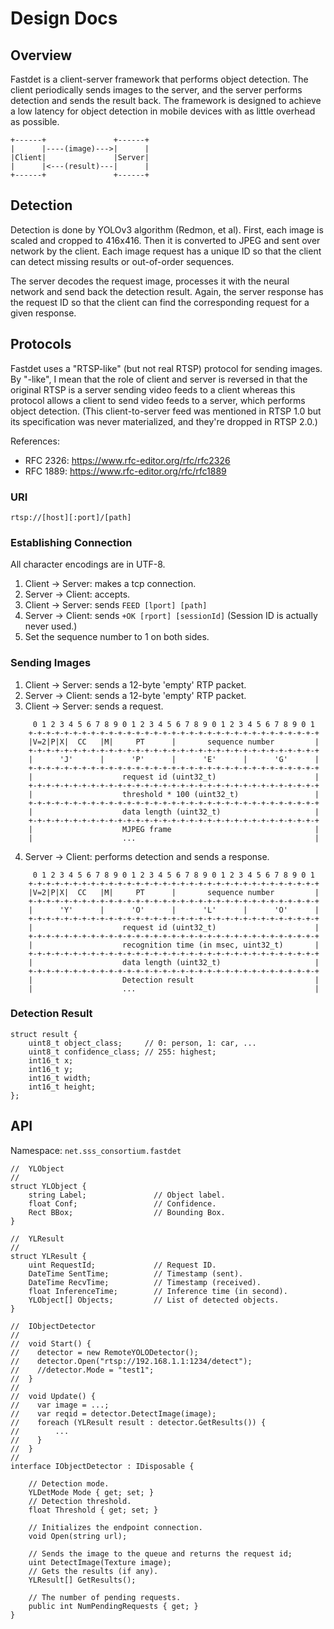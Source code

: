 # Design Docs

## Overview

Fastdet is a client-server framework that performs object
detection. The client periodically sends images to the server, and the
server performs detection and sends the result back. The framework is
designed to achieve a low latency for object detection in mobile
devices with as little overhead as possible.

    +------+               +------+
    |      |----(image)--->|      |
    |Client|               |Server|
    |      |<---(result)---|      |
    +------+               +------+


## Detection

Detection is done by YOLOv3 algorithm (Redmon, et al). First, each
image is scaled and cropped to 416x416. Then it is converted to JPEG
and sent over network by the client. Each image request has a unique
ID so that the client can detect missing results or out-of-order
sequences.

The server decodes the request image, processes it with the neural
network and send back the detection result. Again, the server response
has the request ID so that the client can find the corresponding
request for a given response.


## Protocols

Fastdet uses a "RTSP-like" (but not real RTSP) protocol for sending
images.  By "-like", I mean that the role of client and server is
reversed in that the original RTSP is a server sending video feeds to
a client whereas this protocol allows a client to send video feeds to
a server, which performs object detection. (This client-to-server feed
was mentioned in RTSP 1.0 but its specification was never
materialized, and they're dropped in RTSP 2.0.)

References:

 * RFC 2326: https://www.rfc-editor.org/rfc/rfc2326
 * RFC 1889: https://www.rfc-editor.org/rfc/rfc1889

### URI

  `rtsp://[host][:port]/[path]`

### Establishing Connection

  All character encodings are in UTF-8.

  1. Client -> Server: makes a tcp connection.
  2. Server -> Client: accepts.
  3. Client -> Server: sends `FEED [lport] [path]`
  4. Server -> Client: sends `+OK [rport] [sessionId]`
     (Session ID is actually never used.)
  5. Set the sequence number to 1 on both sides.

### Sending Images

  1. Client -> Server: sends a 12-byte 'empty' RTP packet.
  2. Server -> Client: sends a 12-byte 'empty' RTP packet.
  3. Client -> Server: sends a request.
```
     0 1 2 3 4 5 6 7 8 9 0 1 2 3 4 5 6 7 8 9 0 1 2 3 4 5 6 7 8 9 0 1
    +-+-+-+-+-+-+-+-+-+-+-+-+-+-+-+-+-+-+-+-+-+-+-+-+-+-+-+-+-+-+-+-+
    |V=2|P|X|  CC   |M|     PT      |       sequence number         |
    +-+-+-+-+-+-+-+-+-+-+-+-+-+-+-+-+-+-+-+-+-+-+-+-+-+-+-+-+-+-+-+-+
    |      'J'      |      'P'      |      'E'      |      'G'      |
    +-+-+-+-+-+-+-+-+-+-+-+-+-+-+-+-+-+-+-+-+-+-+-+-+-+-+-+-+-+-+-+-+
    |                    request id (uint32_t)                      |
    +-+-+-+-+-+-+-+-+-+-+-+-+-+-+-+-+-+-+-+-+-+-+-+-+-+-+-+-+-+-+-+-+
    |                    threshold * 100 (uint32_t)                 |
    +-+-+-+-+-+-+-+-+-+-+-+-+-+-+-+-+-+-+-+-+-+-+-+-+-+-+-+-+-+-+-+-+
    |                    data length (uint32_t)                     |
    +-+-+-+-+-+-+-+-+-+-+-+-+-+-+-+-+-+-+-+-+-+-+-+-+-+-+-+-+-+-+-+-+
    |                    MJPEG frame                                |
    |                    ...                                        |
```

  4. Server -> Client: performs detection and sends a response.
```
     0 1 2 3 4 5 6 7 8 9 0 1 2 3 4 5 6 7 8 9 0 1 2 3 4 5 6 7 8 9 0 1
    +-+-+-+-+-+-+-+-+-+-+-+-+-+-+-+-+-+-+-+-+-+-+-+-+-+-+-+-+-+-+-+-+
    |V=2|P|X|  CC   |M|     PT      |       sequence number         |
    +-+-+-+-+-+-+-+-+-+-+-+-+-+-+-+-+-+-+-+-+-+-+-+-+-+-+-+-+-+-+-+-+
    |      'Y'      |      'O'      |      'L'      |      'O'      |
    +-+-+-+-+-+-+-+-+-+-+-+-+-+-+-+-+-+-+-+-+-+-+-+-+-+-+-+-+-+-+-+-+
    |                    request id (uint32_t)                      |
    +-+-+-+-+-+-+-+-+-+-+-+-+-+-+-+-+-+-+-+-+-+-+-+-+-+-+-+-+-+-+-+-+
    |                    recognition time (in msec, uint32_t)       |
    +-+-+-+-+-+-+-+-+-+-+-+-+-+-+-+-+-+-+-+-+-+-+-+-+-+-+-+-+-+-+-+-+
    |                    data length (uint32_t)                     |
    +-+-+-+-+-+-+-+-+-+-+-+-+-+-+-+-+-+-+-+-+-+-+-+-+-+-+-+-+-+-+-+-+
    |                    Detection result                           |
    |                    ...                                        |
```

### Detection Result

    struct result {
        uint8_t object_class;     // 0: person, 1: car, ...
        uint8_t confidence_class; // 255: highest;
        int16_t x;
        int16_t y;
        int16_t width;
        int16_t height;
    };


## API

Namespace: `net.sss_consortium.fastdet`

```
//  YLObject
//
struct YLObject {
    string Label;               // Object label.
    float Conf;                 // Confidence.
    Rect BBox;                  // Bounding Box.
}

//  YLResult
//
struct YLResult {
    uint RequestId;             // Request ID.
    DateTime SentTime;          // Timestamp (sent).
    DateTime RecvTime;          // Timestamp (received).
    float InferenceTime;        // Inference time (in second).
    YLObject[] Objects;         // List of detected objects.
}

//  IObjectDetector
//
//  void Start() {
//    detector = new RemoteYOLODetector();
//    detector.Open("rtsp://192.168.1.1:1234/detect");
//    //detector.Mode = "test1";
//  }
//
//  void Update() {
//    var image = ...;
//    var reqid = detector.DetectImage(image);
//    foreach (YLResult result : detector.GetResults()) {
//        ...
//    }
//  }
//
interface IObjectDetector : IDisposable {

    // Detection mode.
    YLDetMode Mode { get; set; }
    // Detection threshold.
    float Threshold { get; set; }

    // Initializes the endpoint connection.
    void Open(string url);

    // Sends the image to the queue and returns the request id;
    uint DetectImage(Texture image);
    // Gets the results (if any).
    YLResult[] GetResults();

    // The number of pending requests.
    public int NumPendingRequests { get; }
}
```
